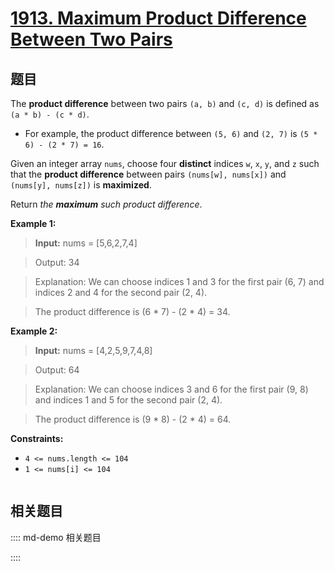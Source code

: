 # [1913. Maximum Product Difference Between Two Pairs](https://leetcode.com/problems/maximum-product-difference-between-two-pairs/)

## 题目

The **product difference** between two pairs `(a, b)` and `(c, d)` is defined
as `(a * b) - (c * d)`.

  * For example, the product difference between `(5, 6)` and `(2, 7)` is `(5 * 6) - (2 * 7) = 16`.

Given an integer array `nums`, choose four **distinct** indices `w`, `x`, `y`,
and `z` such that the **product difference** between pairs `(nums[w],
nums[x])` and `(nums[y], nums[z])` is **maximized**.

Return _the **maximum** such product difference_.



**Example 1:**

> 
> 
> 
> 

> 
> **Input:** nums = [5,6,2,7,4]

> 
> Output: 34

> 
> Explanation: We can choose indices 1 and 3 for the first pair (6, 7) and indices 2 and 4 for the second pair (2, 4).

> 
> The product difference is (6 * 7) - (2 * 4) = 34.


**Example 2:**

> 
> 
> 
> 

> 
> **Input:** nums = [4,2,5,9,7,4,8]

> 
> Output: 64

> 
> Explanation: We can choose indices 3 and 6 for the first pair (9, 8) and indices 1 and 5 for the second pair (2, 4).

> 
> The product difference is (9 * 8) - (2 * 4) = 64.


**Constraints:**

  * `4 <= nums.length <= 104`
  * `1 <= nums[i] <= 104`




```javascript

```

## 相关题目

:::: md-demo 相关题目

::::
